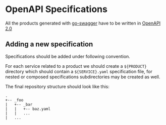 # OpenAPI Specifications

All the products generated with [go-swagger](https://github.com/go-swagger/go-swagger) have to be written in [OpenAPI 2.0](https://github.com/OAI/OpenAPI-Specification/blob/master/versions/2.0.md)

## Adding a new specification

Specifications should be added under following convention.

For each service related to a product we should create a `${PRODUCT}` directory which should contain a `${SERVICE}.yaml` specification file, for nested or composed specifications subdirectories may be created as well.

The final repository structure should look like this:

```
.
+-- _foo
|   +-- _bar
|   |   +-- baz.yaml
|   |   ...
|   ...
```
